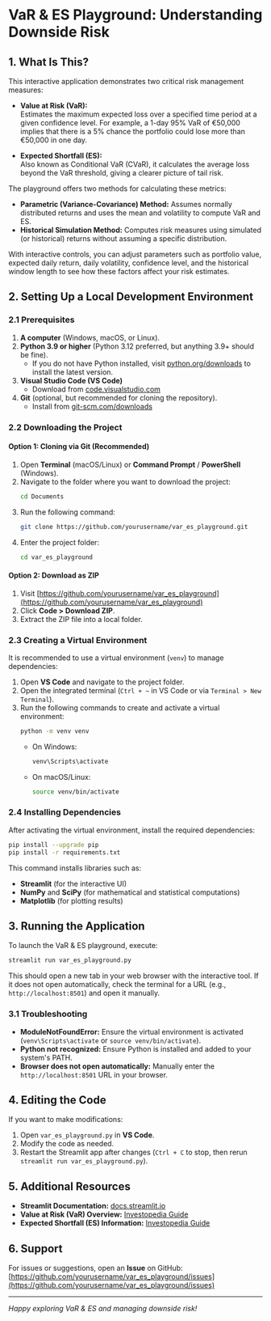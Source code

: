 # VaR & ES Playground: Understanding Downside Risk

## 1. What Is This?

This interactive application demonstrates two critical risk management measures:

- **Value at Risk (VaR):**  
  Estimates the maximum expected loss over a specified time period at a given confidence level. For example, a 1-day 95% VaR of €50,000 implies that there is a 5% chance the portfolio could lose more than €50,000 in one day.

- **Expected Shortfall (ES):**  
  Also known as Conditional VaR (CVaR), it calculates the average loss beyond the VaR threshold, giving a clearer picture of tail risk.

The playground offers two methods for calculating these metrics:
- **Parametric (Variance-Covariance) Method:** Assumes normally distributed returns and uses the mean and volatility to compute VaR and ES.
- **Historical Simulation Method:** Computes risk measures using simulated (or historical) returns without assuming a specific distribution.

With interactive controls, you can adjust parameters such as portfolio value, expected daily return, daily volatility, confidence level, and the historical window length to see how these factors affect your risk estimates.

## 2. Setting Up a Local Development Environment

### 2.1 Prerequisites

1. **A computer** (Windows, macOS, or Linux).
2. **Python 3.9 or higher** (Python 3.12 preferred, but anything 3.9+ should be fine).  
   - If you do not have Python installed, visit [python.org/downloads](https://www.python.org/downloads/) to install the latest version.
3. **Visual Studio Code (VS Code)**
   - Download from [code.visualstudio.com](https://code.visualstudio.com/)
4. **Git** (optional, but recommended for cloning the repository).  
   - Install from [git-scm.com/downloads](https://git-scm.com/downloads)

### 2.2 Downloading the Project

#### Option 1: Cloning via Git (Recommended)

1. Open **Terminal** (macOS/Linux) or **Command Prompt** / **PowerShell** (Windows).
2. Navigate to the folder where you want to download the project:
   ```bash
   cd Documents
   ```
3. Run the following command:
   ```bash
   git clone https://github.com/yourusername/var_es_playground.git
   ```
4. Enter the project folder:
   ```bash
   cd var_es_playground
   ```

#### Option 2: Download as ZIP

1. Visit [https://github.com/yourusername/var_es_playground](https://github.com/yourusername/var_es_playground)
2. Click **Code > Download ZIP**.
3. Extract the ZIP file into a local folder.

### 2.3 Creating a Virtual Environment

It is recommended to use a virtual environment (`venv`) to manage dependencies:

1. Open **VS Code** and navigate to the project folder.
2. Open the integrated terminal (`Ctrl + ~` in VS Code or via `Terminal > New Terminal`).
3. Run the following commands to create and activate a virtual environment:
   ```bash
   python -m venv venv
   ```
   - On Windows:
     ```bash
     venv\Scripts\activate
     ```
   - On macOS/Linux:
     ```bash
     source venv/bin/activate
     ```

### 2.4 Installing Dependencies

After activating the virtual environment, install the required dependencies:

```bash
pip install --upgrade pip
pip install -r requirements.txt
```

This command installs libraries such as:
- **Streamlit** (for the interactive UI)
- **NumPy** and **SciPy** (for mathematical and statistical computations)
- **Matplotlib** (for plotting results)

## 3. Running the Application

To launch the VaR & ES playground, execute:

```bash
streamlit run var_es_playground.py
```

This should open a new tab in your web browser with the interactive tool. If it does not open automatically, check the terminal for a URL (e.g., `http://localhost:8501`) and open it manually.

### 3.1 Troubleshooting

- **ModuleNotFoundError:** Ensure the virtual environment is activated (`venv\Scripts\activate` or `source venv/bin/activate`).
- **Python not recognized:** Ensure Python is installed and added to your system's PATH.
- **Browser does not open automatically:** Manually enter the `http://localhost:8501` URL in your browser.

## 4. Editing the Code

If you want to make modifications:
1. Open `var_es_playground.py` in **VS Code**.
2. Modify the code as needed.
3. Restart the Streamlit app after changes (`Ctrl + C` to stop, then rerun `streamlit run var_es_playground.py`).

## 5. Additional Resources

- **Streamlit Documentation:** [docs.streamlit.io](https://docs.streamlit.io)
- **Value at Risk (VaR) Overview:** [Investopedia Guide](https://www.investopedia.com/terms/v/var.asp)
- **Expected Shortfall (ES) Information:** [Investopedia Guide](https://www.investopedia.com/terms/e/expectedshortfall.asp)

## 6. Support

For issues or suggestions, open an **Issue** on GitHub:  
[https://github.com/yourusername/var_es_playground/issues](https://github.com/yourusername/var_es_playground/issues)

---

*Happy exploring VaR & ES and managing downside risk!*
